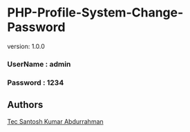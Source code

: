 # PHP-Profile-System-Change-Password 

version: 1.0.0

### UserName : admin

### Password : 1234


## Authors

[Tec Santosh Kumar Abdurrahman](https://github.com/tecsantoshkumar)
